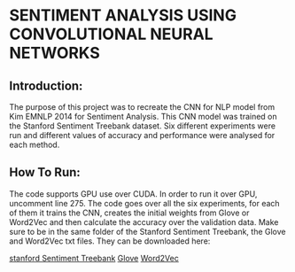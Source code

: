 #  SENTIMENT ANALYSIS USING CONVOLUTIONAL NEURAL NETWORKS

## Introduction:
The purpose of this project was to recreate the CNN for NLP model from Kim EMNLP 2014 for Sentiment Analysis. This CNN model was trained on the Stanford Sentiment Treebank dataset. Six different experiments were run and different values of accuracy and performance were analysed for each method.

## How To Run:
The code supports GPU use over CUDA. In order to run it over GPU, uncomment line 275. The code goes over all the six experiments, for each of them it trains the CNN, creates the initial weights from Glove or Word2Vec and then calculate the accuracy over the validation data. Make sure to be in the same folder of the Stanford Sentiment Treebank, the Glove and Word2Vec txt files. They can be downloaded here:

[stanford Sentiment Treebank](http://nlp.stanford.edu/)
[Glove](https://nlp.stanford.edu/projects/glove/)
[Word2Vec](https://github.com/mmihaltz/word2vec-GoogleNews-vectors)
